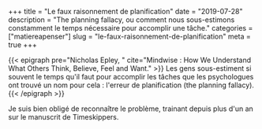 +++
title = "Le faux raisonnement de planification"
date = "2019-07-28"
description = "The planning fallacy, ou comment nous sous-estimons constamment le temps nécessaire pour accomplir une tâche."
categories = ["matiereapenser"]
slug = "le-faux-raisonnement-de-planification"
meta = true
+++

{{< epigraph pre="Nicholas Epley, " cite="Mindwise : How We Understand What Others Think, Believe, Feel and Want."  >}}
  Les gens sous-estiment si souvent le temps qu'il faut pour accomplir les tâches que les psychologues ont trouvé un nom pour cela : l'erreur de planification (the planning fallacy).
{{< /epigraph >}} 

Je suis bien obligé de reconnaître le problème, trainant depuis plus d'un an sur le manuscrit de Timeskippers.